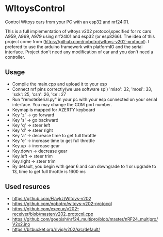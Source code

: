 # WltoysControl
Control Wltoys cars from your PC with an esp32 and nrf24l01. 

This is a full implementation of wltoys v202 protocol,specified for rc cars A959, A969, A979 using nrf24l01 and esp32 (or esp8266).
The idea of this project come from (https://github.com/nobotro/wltoys-v202-protocol). I prefered to use the arduino framework with platformIO and the serial interface.
Project don't need any modification of car and you don't need a controller.


## Usage
- Compile the main.cpp and upload it to your esp
- Connect nrf pins correctly(we use software spi) 'miso': 32, 'mosi': 33, 'sck': 25, 'csn': 26, 'ce': 27
- Run "remoteSerial.py" in your pc with your esp connected on your serial interface. You may change the COM port number.
- Keymap is mapped for AZERTY keyboard
- Key 'z' -> go forward
- Key 's' -> go backward
- Key 'q' -> steer left
- Key 'd' -> steer right
- Key 'a' -> decrease time to get full throttle
- Key 'e' -> increase time to get full throttle
- Key.up -> increase gear
- Key.down -> decrease gear
- Key.left -> steer trim
- Key.right -> steer trim
- By default, you begin with gear 6 and can downgrade to 1 or upgrade to 13, time to get full throttle is 1600 ms


## Used resurces 
 - https://github.com/Flaykz/Wltoys-v202
 - https://github.com/nobotro/wltoys-v202-protocol
 - https://github.com/execuc/v202-receiver/blob/master/v202_protocol.cpp
 - https://github.com/goebish/nrf24_multipro/blob/master/nRF24_multipro/V2x2.ino
 - https://bitbucket.org/rivig/v202/src/default/
